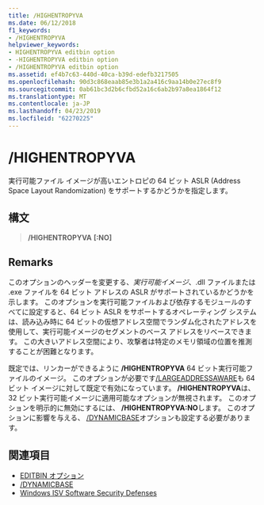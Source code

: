 ```yaml
---
title: /HIGHENTROPYVA
ms.date: 06/12/2018
f1_keywords:
- /HIGHENTROPYVA
helpviewer_keywords:
- HIGHENTROPYVA editbin option
- -HIGHENTROPYVA editbin option
- /HIGHENTROPYVA editbin option
ms.assetid: ef4b7c63-440d-40ca-b39d-edefb3217505
ms.openlocfilehash: 90d3c868eaab85e3b1a2a416c9aa14b0e27ec8f9
ms.sourcegitcommit: 0ab61bc3d2b6cfbd52a16c6ab2b97a8ea1864f12
ms.translationtype: MT
ms.contentlocale: ja-JP
ms.lasthandoff: 04/23/2019
ms.locfileid: "62270225"
---
```

# <a name="highentropyva"></a>/HIGHENTROPYVA

実行可能ファイル イメージが高いエントロピの 64 ビット ASLR (Address Space Layout Randomization) をサポートするかどうかを指定します。

## <a name="syntax"></a>構文

> **/HIGHENTROPYVA** **[:NO]**

## <a name="remarks"></a>Remarks

このオプションのヘッダーを変更する、*実行可能イメージ*、.dll ファイルまたは .exe ファイルを 64 ビット アドレスの ASLR がサポートされているかどうかを示します。 このオプションを実行可能ファイルおよび依存するモジュールのすべてに設定すると、64 ビット ASLR をサポートするオペレーティング システムは、読み込み時に 64 ビットの仮想アドレス空間でランダム化されたアドレスを使用して、実行可能イメージのセグメントのベース アドレスをリベースできます。 この大きいアドレス空間により、攻撃者は特定のメモリ領域の位置を推測することが困難となります。

既定では、リンカーができるように **/HIGHENTROPYVA** 64 ビット実行可能ファイルのイメージ。 このオプションが必要です[/LARGEADDRESSAWARE](largeaddressaware.md)も 64 ビット イメージに対して既定で有効になっています。 **/HIGHENTROPYVA**は、32 ビット実行可能イメージに適用可能なオプションが無視されます。 このオプションを明示的に無効にするには、 **/HIGHENTROPYVA:NO**します。 このオプションに影響を与える、 [/DYNAMICBASE](dynamicbase.md)オプションも設定する必要があります。

## <a name="see-also"></a>関連項目

- [EDITBIN オプション](editbin-options.md)
- [/DYNAMICBASE](dynamicbase.md)
- [Windows ISV Software Security Defenses](https://msdn.microsoft.com/library/bb430720.aspx)
